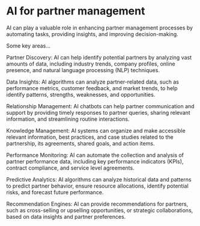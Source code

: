 # AI for partner management

AI can play a valuable role in enhancing partner management processes by automating tasks, providing insights, and improving decision-making.

Some key areas…

Partner Discovery: AI can help identify potential partners by analyzing vast amounts of data, including industry trends, company profiles, online presence, and natural language processing (NLP) techniques.

Data Insights: AI algorithms can analyze partner-related data, such as performance metrics, customer feedback, and market trends, to help identify patterns, strengths, weaknesses, and opportunities.

Relationship Management: AI chatbots can help partner communication and support by providing timely responses to partner queries, sharing relevant information, and streamlining routine interactions. 

Knowledge Management: AI systems can organize and make accessible relevant information, best practices, and case studies related to the partnership, its agreements, shared goals, and action items.

Performance Monitoring: AI can automate the collection and analysis of partner performance data, including key performance indicators (KPIs), contract compliance, and service level agreements.

Predictive Analytics: AI algorithms can analyze historical data and patterns to predict partner behavior, ensure resource allocations, identify potential risks, and forecast future performance. 

Recommendation Engines: AI can provide recommendations for partners, such as cross-selling or upselling opportunities, or strategic collaborations, based on data insights and partner preferences. 
